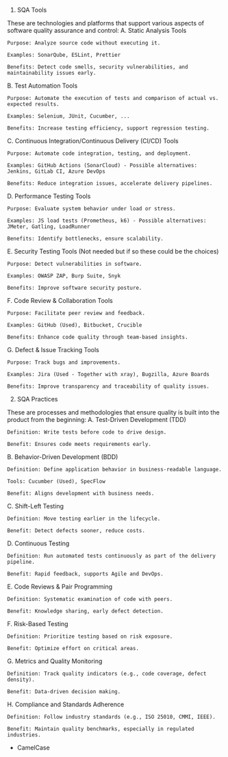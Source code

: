 1. SQA Tools

These are technologies and platforms that support various aspects of software quality assurance and control:
A. Static Analysis Tools

    Purpose: Analyze source code without executing it.

    Examples: SonarQube, ESLint, Prettier

    Benefits: Detect code smells, security vulnerabilities, and maintainability issues early.

B. Test Automation Tools

    Purpose: Automate the execution of tests and comparison of actual vs. expected results.

    Examples: Selenium, JUnit, Cucumber, ...

    Benefits: Increase testing efficiency, support regression testing.

C. Continuous Integration/Continuous Delivery (CI/CD) Tools

    Purpose: Automate code integration, testing, and deployment.

    Examples: GitHub Actions (SonarCloud) - Possible alternatives: Jenkins, GitLab CI, Azure DevOps

    Benefits: Reduce integration issues, accelerate delivery pipelines.

D. Performance Testing Tools

    Purpose: Evaluate system behavior under load or stress.

    Examples: JS load tests (Prometheus, k6) - Possible alternatives: JMeter, Gatling, LoadRunner

    Benefits: Identify bottlenecks, ensure scalability.

E. Security Testing Tools (Not needed but if so these could be the choices)

    Purpose: Detect vulnerabilities in software.

    Examples: OWASP ZAP, Burp Suite, Snyk

    Benefits: Improve software security posture.

F. Code Review & Collaboration Tools

    Purpose: Facilitate peer review and feedback.

    Examples: GitHub (Used), Bitbucket, Crucible

    Benefits: Enhance code quality through team-based insights.

G. Defect & Issue Tracking Tools

    Purpose: Track bugs and improvements.

    Examples: Jira (Used - Together with xray), Bugzilla, Azure Boards

    Benefits: Improve transparency and traceability of quality issues.


2. SQA Practices

These are processes and methodologies that ensure quality is built into the product from the beginning:
A. Test-Driven Development (TDD)

    Definition: Write tests before code to drive design.

    Benefit: Ensures code meets requirements early.

B. Behavior-Driven Development (BDD)

    Definition: Define application behavior in business-readable language.

    Tools: Cucumber (Used), SpecFlow

    Benefit: Aligns development with business needs.

C. Shift-Left Testing

    Definition: Move testing earlier in the lifecycle.

    Benefit: Detect defects sooner, reduce costs.

D. Continuous Testing

    Definition: Run automated tests continuously as part of the delivery pipeline.

    Benefit: Rapid feedback, supports Agile and DevOps.

E. Code Reviews & Pair Programming

    Definition: Systematic examination of code with peers.

    Benefit: Knowledge sharing, early defect detection.

F. Risk-Based Testing

    Definition: Prioritize testing based on risk exposure.

    Benefit: Optimize effort on critical areas.

G. Metrics and Quality Monitoring

    Definition: Track quality indicators (e.g., code coverage, defect density).

    Benefit: Data-driven decision making.

H. Compliance and Standards Adherence

    Definition: Follow industry standards (e.g., ISO 25010, CMMI, IEEE).                

    Benefit: Maintain quality benchmarks, especially in regulated industries.


- CamelCase                                     